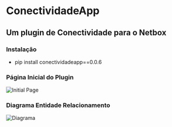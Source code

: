 # ConectividadeApp

## Um plugin de Conectividade para o Netbox

### Instalação
- pip install conectividadeapp==0.0.6

### Página Inicial do Plugin
![Initial Page](docs/img/initial_page.png)

### Diagrama Entidade Relacionamento
![Diagrama](docs/img/db_model.png)